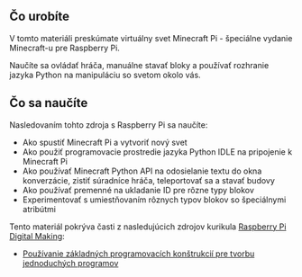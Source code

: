 ## Čo urobíte

V tomto materiáli preskúmate virtuálny svet Minecraft Pi - špeciálne vydanie Minecraft-u pre Raspberry Pi.

Naučíte sa ovládať hráča, manuálne stavať bloky a používať rozhranie jazyka Python na manipuláciu so svetom okolo vás.

## Čo sa naučíte

Nasledovaním tohto zdroja s Raspberry Pi sa naučíte:

- Ako spustiť Minecraft Pi a vytvoriť nový svet
- Ako použiť programovacie prostredie jazyka Python IDLE na pripojenie k Minecraft Pi
- Ako používať Minecraft Python API na odosielanie textu do okna konverzácie, zistiť súradníce hráča, teleportovať sa a stavať budovy
- Ako používať premenné na ukladanie ID pre rôzne typy blokov
- Experimentovať s umiestňovaním rôznych typov blokov so špeciálnymi atribútmi

Tento materiál pokrýva časti z nasledujúcich zdrojov kurikula [Raspberry Pi Digital Making](https://www.raspberrypi.org/curriculum/):

- [Používanie základných programovacích konštrukcií pre tvorbu jednoduchých programov](https://www.raspberrypi.org/curriculum/programming/creator)